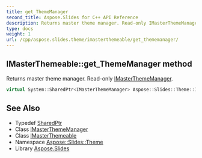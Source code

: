 ```yaml
---
title: get_ThemeManager
second_title: Aspose.Slides for C++ API Reference
description: Returns master theme manager. Read-only IMasterThemeManager.
type: docs
weight: 1
url: /cpp/aspose.slides.theme/imasterthemeable/get_thememanager/
---
```

## IMasterThemeable::get_ThemeManager method


Returns master theme manager. Read-only [IMasterThemeManager](../../imasterthememanager/).

```cpp
virtual System::SharedPtr<IMasterThemeManager> Aspose::Slides::Theme::IMasterThemeable::get_ThemeManager()=0
```

## See Also

* Typedef [SharedPtr](../../../system/sharedptr/)
* Class [IMasterThemeManager](../../imasterthememanager/)
* Class [IMasterThemeable](../)
* Namespace [Aspose::Slides::Theme](../../)
* Library [Aspose.Slides](../../../)
